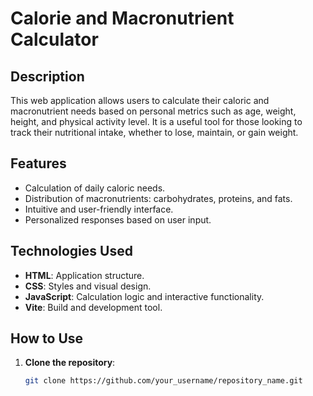 # Calorie and Macronutrient Calculator

## Description

This web application allows users to calculate their caloric and macronutrient needs based on personal metrics such as age, weight, height, and physical activity level. It is a useful tool for those looking to track their nutritional intake, whether to lose, maintain, or gain weight.

## Features

- Calculation of daily caloric needs.
- Distribution of macronutrients: carbohydrates, proteins, and fats.
- Intuitive and user-friendly interface.
- Personalized responses based on user input.

## Technologies Used

- **HTML**: Application structure.
- **CSS**: Styles and visual design.
- **JavaScript**: Calculation logic and interactive functionality.
- **Vite**: Build and development tool.

## How to Use

1. **Clone the repository**:

   ```bash
   git clone https://github.com/your_username/repository_name.git
